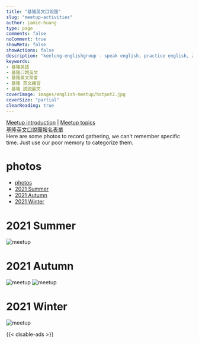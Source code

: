 ```yaml
---
title: "基隆英文口說團"
slug: "meetup-activities"
author: jamie-huang
type: page
comments: false
noComment: true
showMeta: false
showActions: false
description: "keelung-englishgroup - speak english, practice english, 基隆聚會, 基隆英文練習, 基隆英文聚會, 基隆英文, 基隆英語, 基隆口說英文, 基隆英語口說"
keywords:
- 基隆英語
- 基隆口說英文
- 基隆英文聚會
- 基隆 英文練習
- 基隆 説説贏文
coverImage: images/english-meetup/hotpot2.jpg
coverSize: "partial"
clearReading: true
---
```

[Meetup introduction](/keelung-english/introduction) | [Meetup topics](/keelung-english/meetup-topics)  
[基隆英文口說團報名表單](https://www.surveycake.com/s/XR7Q8)  
Here are some photos to record gathering, we can't remember specific time.
Just use our poor memory to categorize them.

# photos
- [photos](#photos)
- [2021 Summer](#2021-summer)
- [2021 Autumn](#2021-autumn)
- [2021 Winter](#2021-winter)

# 2021 Summer
![meetup](/images/english-meetup/hotpot2.jpg)

# 2021 Autumn
![meetup](/images/english-meetup/hotpot.jpg)
![meetup](/images/english-meetup/hotpot3.jpg)

# 2021 Winter
![meetup](/images/english-meetup/1016_dinner.jpg)


{{< disable-ads >}}